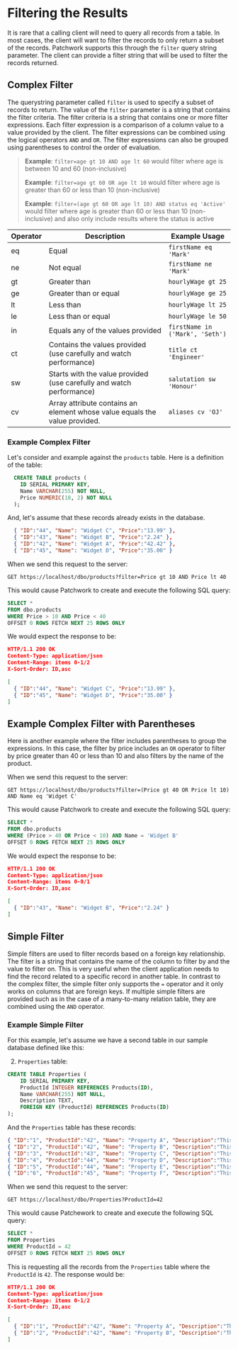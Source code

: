 # Filtering the Results

It is rare that a calling client will need to query all records from a table. In most cases, the client will want to filter the records to only return a subset of the records. Patchwork supports this through the `filter` query string parameter. The client can provide a filter string that will be used to filter the records returned.

## Complex Filter

The querystring parameter called `filter` is used to specify a subset of records to return. The value of the `filter` parameter is a string that contains the filter criteria. The filter criteria is a string that contains one or more filter expressions. Each filter expression is a comparison of a column value to a value provided by the client. The filter expressions can be combined using the logical operators `AND` and `OR`. The filter expressions can also be grouped using parentheses to control the order of evaluation.

> **Example**: `filter=age gt 10 AND age lt 60` would filter where age is between 10 and 60 (non-inclusive)
>
> **Example**: `filter=age gt 60 OR age lt 10` would filter where age is greater than 60 or less than 10 (non-inclusive)
>
> **Example**: `filter=(age gt 60 OR age lt 10) AND status eq 'Active'` would filter where age is greater than 60 or less than 10 (non-inclusive) and also only include results where the status is active

| Operator | Description                                                                | Example Usage                   |
| -------- | -------------------------------------------------------------------------- | ------------------------------- |
| eq       | Equal                                                                      | `firstName eq 'Mark'`           |
| ne       | Not equal                                                                  | `firstName ne 'Mark'`           |
| gt       | Greater than                                                               | `hourlyWage gt 25`              |
| ge       | Greater than or equal                                                      | `hourlyWage ge 25`              |
| lt       | Less than                                                                  | `hourlyWage lt 25`              |
| le       | Less than or equal                                                         | `hourlyWage le 50`              |
| in       | Equals any of the values provided                                          | `firstName in ('Mark', 'Seth')` |
| ct       | Contains the values provided (use carefully and watch performance)         | `title ct 'Engineer'`           |
| sw       | Starts with the value provided (use carefully and watch performance)       | `salutation sw 'Honour'`        |
| cv       | Array attribute contains an element whose value equals the value provided. | `aliases cv 'OJ'`               |

### Example Complex Filter

Let's consider and example against the `products` table. Here is a definition of the table:
```sql
  CREATE TABLE products (
    ID SERIAL PRIMARY KEY,
    Name VARCHAR(255) NOT NULL,
    Price NUMERIC(10, 2) NOT NULL
  );  
```

And, let's assume that these records already exists in the database.

```json
  { "ID":"44", "Name": "Widget C", "Price":"13.99" },
  { "ID":"43", "Name": "Widget B", "Price":"2.24" },
  { "ID":"42", "Name": "Widget A", "Price":"42.42" },
  { "ID":"45", "Name": "Widget D", "Price":"35.00" }
```

When we send this request to the server:

```http
GET https://localhost/dbo/products?filter=Price gt 10 AND Price lt 40
```

This would cause Patchwork to create and execute the following SQL query:

```sql
SELECT *
FROM dbo.products
WHERE Price > 10 AND Price < 40
OFFSET 0 ROWS FETCH NEXT 25 ROWS ONLY
```

We would expect the response to be:

```json
HTTP/1.1 200 OK
Content-Type: application/json
Content-Range: items 0-1/2
X-Sort-Order: ID,asc

[
  { "ID":"44", "Name": "Widget C", "Price":"13.99" },
  { "ID":"45", "Name": "Widget D", "Price":"35.00" }
]
```

## Example Complex Filter with Parentheses

Here is another example where the filter includes parentheses to group the expressions. In this case, the filter by price includes an `OR` operator to filter by price greater than 40 or less than 10 and also filters by the name of the product.

When we send this request to the server:

```http
GET https://localhost/dbo/products?filter=(Price gt 40 OR Price lt 10) AND Name eq 'Widget C'
```

This would cause Patchwork to create and execute the following SQL query:

```sql
SELECT *
FROM dbo.products
WHERE (Price > 40 OR Price < 10) AND Name = 'Widget B'
OFFSET 0 ROWS FETCH NEXT 25 ROWS ONLY
```

We would expect the response to be:

```json
HTTP/1.1 200 OK
Content-Type: application/json
Content-Range: items 0-0/1
X-Sort-Order: ID,asc

[
  { "ID":"43", "Name": "Widget B", "Price":"2.24" }  
]
```

## Simple Filter

Simple filters are used to filter records based on a foreign key relationship. The filter is a string that contains the name of the column to filter by and the value to filter on. This is very useful when the client application needs to find the record related to a specific record in another table. In contrast to the complex filter, the simple filter only supports the `=` operator and it only works on columns that are foreign keys. If multiple simple filters are provided such as in the case of a many-to-many relation table, they are combined using the `AND` operator.

### Example Simple Filter

For this example, let's assume we have a second table in our sample database defined like this:

2. `Properties` table:

```sql
CREATE TABLE Properties (
    ID SERIAL PRIMARY KEY,
    ProductId INTEGER REFERENCES Products(ID),
    Name VARCHAR(255) NOT NULL,
    Description TEXT,
    FOREIGN KEY (ProductId) REFERENCES Products(ID)
);
```

And the `Properties` table has these records:

```json
{ "ID":"1", "ProductId":"42", "Name": "Property A", "Description":"This is property A" },
{ "ID":"2", "ProductId":"42", "Name": "Property B", "Description":"This is property B" },
{ "ID":"3", "ProductId":"43", "Name": "Property C", "Description":"This is property C" },
{ "ID":"4", "ProductId":"44", "Name": "Property D", "Description":"This is property D" },
{ "ID":"5", "ProductId":"44", "Name": "Property E", "Description":"This is property E" },
{ "ID":"6", "ProductId":"45", "Name": "Property F", "Description":"This is property F" }
```

When we send this request to the server:

```http
GET https://localhost/dbo/Properties?ProductId=42
```

This would cause Patchework to create and execute the following SQL query:

```sql
SELECT * 
FROM Properties 
WHERE ProductId = 42
OFFSET 0 ROWS FETCH NEXT 25 ROWS ONLY
```

This is requesting all the records from the `Properties` table where the `ProductId` is `42`. The response would be:

```json
HTTP/1.1 200 OK
Content-Type: application/json
Content-Range: items 0-1/2
X-Sort-Order: ID,asc

[
  { "ID":"1", "ProductId":"42", "Name": "Property A", "Description":"This is property A" },
  { "ID":"2", "ProductId":"42", "Name": "Property B", "Description":"This is property B" }
]
```
